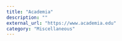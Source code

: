 ```yaml
---
title: "Academia"
description: ""
external_url: "https://www.academia.edu"
category: "Miscellaneous"
---
```

